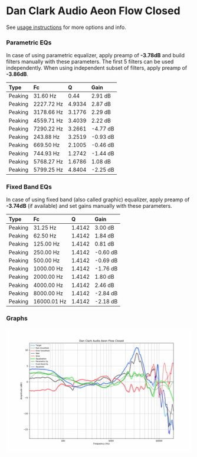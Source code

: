 # Dan Clark Audio Aeon Flow Closed
See [usage instructions](https://github.com/jaakkopasanen/AutoEq#usage) for more options and info.

### Parametric EQs
In case of using parametric equalizer, apply preamp of **-3.78dB** and build filters manually
with these parameters. The first 5 filters can be used independently.
When using independent subset of filters, apply preamp of **-3.86dB**.

| Type    | Fc         |      Q | Gain     |
|:--------|:-----------|:-------|:---------|
| Peaking | 31.60 Hz   | 0.44   | 2.91 dB  |
| Peaking | 2227.72 Hz | 4.9334 | 2.87 dB  |
| Peaking | 3178.66 Hz | 3.1776 | 2.29 dB  |
| Peaking | 4559.71 Hz | 3.4039 | 2.22 dB  |
| Peaking | 7290.22 Hz | 3.2661 | -4.77 dB |
| Peaking | 243.88 Hz  | 3.2519 | -0.93 dB |
| Peaking | 669.50 Hz  | 2.1005 | -0.46 dB |
| Peaking | 744.93 Hz  | 1.2742 | -1.44 dB |
| Peaking | 5768.27 Hz | 1.6786 | 1.08 dB  |
| Peaking | 5799.25 Hz | 4.8404 | -2.25 dB |

### Fixed Band EQs
In case of using fixed band (also called graphic) equalizer, apply preamp of **-3.74dB**
(if available) and set gains manually with these parameters.

| Type    | Fc          |      Q | Gain     |
|:--------|:------------|:-------|:---------|
| Peaking | 31.25 Hz    | 1.4142 | 3.00 dB  |
| Peaking | 62.50 Hz    | 1.4142 | 1.84 dB  |
| Peaking | 125.00 Hz   | 1.4142 | 0.81 dB  |
| Peaking | 250.00 Hz   | 1.4142 | -0.60 dB |
| Peaking | 500.00 Hz   | 1.4142 | -0.69 dB |
| Peaking | 1000.00 Hz  | 1.4142 | -1.76 dB |
| Peaking | 2000.00 Hz  | 1.4142 | 1.80 dB  |
| Peaking | 4000.00 Hz  | 1.4142 | 2.46 dB  |
| Peaking | 8000.00 Hz  | 1.4142 | -2.84 dB |
| Peaking | 16000.01 Hz | 1.4142 | -2.18 dB |

### Graphs
![](./Dan%20Clark%20Audio%20Aeon%20Flow%20Closed.png)